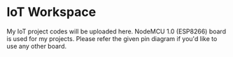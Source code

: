# **IoT Workspace**
My IoT project codes will be uploaded here.
NodeMCU 1.0 (ESP8266) board is used for my projects.
Please refer the given pin diagram if you'd like to use any other board.

